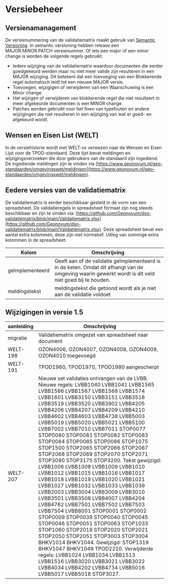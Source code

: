 # Versiebeheer

## Versienamanagement

De versienummering van de validatiematrix maakt gebruik van [Semantic Versioning](https://semver.org/). In semantic versioning hebben release een MAJOR.MINOR.PATCH versienummer. Of iets een major of een minor change is worden de volgende regels gebruikt:

- Iedere wijziging van de validatiematrix waardoor documenten die eerder goedgekeurd werden maar nu niet meer valide zijn resulteren in een MAJOR wijziging. Dit betekent dat een toevoeging van een Blokkerende regel automatisch leidt tot een nieuwe MAJOR versie.
- Toevoegen, wijzigigen of verwijderen van een Waarschuwing is een Minor change.
- Het wijzigen of verwijderen van blokkerende regel  die niet resulteert in meer afgekeurde documenten is een MINOR change.
- Patches worden gebruikt voor het fixen van typefouten en andere wijzigingen die niet resulteren in een wijziging van wat er goed- en afgekeurd wordt.


## Wensen en Eisen List (WELT)
In de versiehistorie wordt met WELT-xx verwezen naar de Wensen en Eisen Lijst voor de TPOD-standaard. Deze lijst bevat meldingen en wijzigingsverzoeken die door gebruikers van de standaard zijn ingediend. De ingediende meldingen zijn te vinden via [https://www.geonovum.nl/geo-standaarden/omgevingswet/meldingen](https://www.geonovum.nl/geo-standaarden/omgevingswet/meldingen).


## Eedere versies van de validatiematrix 
De validatiematrix is eerder beschikbaar gesteld in de vorm van een spreadsheet.  De validatieregels in spreadsheet formaat zijn nog steeds beschikbaar en zijn te vinden via: [https://github.com/Geonovum/dso-validatiematrix/blob/main/Validatiematrix.xlsx](https://github.com/Geonovum/dso-validatiematrix/blob/main/Validatiematrix.xlsx). Deze spreadsheet bevat een aantal extra kolommen, deze zijn niet normatief. Uitleg van sommige extra kolommen in de spreadsheet:

| Kolom | Omschrijving |
|-------|--------------|
| geïmplementeerd |  Geeft aan of de validatie geïmplementeerd is in de keten. Omdat dit afhangt van de omgeving waarin gewerkt wordt is dit veld niet goed bij te houden.|
| meldingstekst | meldingstekst die getoond wordt als je niet aan de validatie voldoet |



## Wijzigingen in versie 1.5

| aanleiding | Omschrijving |
|------------|--------------|
|migratie    | Validatiematrix omgezet van spreadsheet naar document |
|WELT-198    | OZON4006, OZON4007, OZON4008, OZON4009, OZON4010 toegevoegd |
|WELT-191    | TPOD1960, TPOD1970, TPOD1980 aangescherpt |
|WELT-207    | Nieuwe set validaties ontvangen van de LVBB.  Nieuwe regels: LVBB1040 LVBB1041 LVBB1565 LVBB1566 LVBB1567 LVBB1568 LVBB1574 LVBB1601 LVBB3150 LVBB3151 LVBB3518 LVBB3519 LVBB3520 LVBB3902 LVBB4205 LVBB4206 LVBB4207 LVBB4209 LVBB4210 LVBB4602 LVBB4603 LVBB4738 LVBB5003 LVBB5019 LVBB5020 LVBB5021 LVBB5100 LVBB7002 LVBB7010 LVBB7011 STOP0077 STOP0080 STOP0081 STOP0082 STOP0083 STOP0084 STOP0085 STOP0086 STOP1075 STOP1500 STOP2065 STOP2066 STOP2067 STOP2068 STOP2069 STOP2070 STOP2071 STOP3090 STOP3175 STOP3200.  Tekst gewijzigd: LVBB1006 LVBB1008 LVBB1009 LVBB1010 LVBB1012 LVBB1015 LVBB1016 LVBB1017 LVBB1018 LVBB1019 LVBB1020 LVBB1021 LVBB1027 LVBB1032 LVBB1033 LVBB1039 LVBB2003 LVBB3004 LVBB3009 LVBB3010 LVBB3501 LVBB3508 LVBB4007 LVBB4204 LVBB4762 LVBB7501 LVBB7502 LVBB7503 LVBB7504 LVBB8001 STOP0001 STOP0002 STOP0009 STOP0039 STOP0040 STOP0045 STOP0046 STOP0051 STOP0063 STOP1033 STOP1060 STOP2019 STOP2020 STOP2021 STOP2050 STOP2051 STOP3003 STOP3004 BHKV1014 BHKV1044.  Gewijzigd: STOP1319 BHKV1047 BHKV1049 TPOD2210.  Verwijderde regels: LVBB1024 LVBB1034 LVBB1513 LVBB1516 LVBB3020 LVBB3021 LVBB3022 LVBB4034 LVBB4202 LVBB4734 LVBB5016 LVBB5017 LVBB5018 STOP3027.  |
